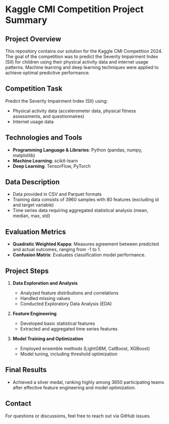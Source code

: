 # Kaggle CMI Competition Project Summary

## Project Overview
This repository contains our solution for the Kaggle CMI Competition 2024. The goal of the competition was to predict the Severity Impairment Index (SII) for children using their physical activity data and internet usage patterns. Machine learning and deep learning techniques were applied to achieve optimal predictive performance.

## Competition Task
Predict the Severity Impairment Index (SII) using:
- Physical activity data (accelerometer data, physical fitness assessments, and questionnaires)
- Internet usage data

## Technologies and Tools
- **Programming Language & Libraries**: Python (pandas, numpy, matplotlib)
- **Machine Learning**: scikit-learn
- **Deep Learning**: TensorFlow, PyTorch

## Data Description
- Data provided in CSV and Parquet formats
- Training data consists of 3960 samples with 80 features (excluding id and target variable)
- Time series data requiring aggregated statistical analysis (mean, median, max, std)

## Evaluation Metrics
- **Quadratic Weighted Kappa**: Measures agreement between predicted and actual outcomes, ranging from -1 to 1.
- **Confusion Matrix**: Evaluates classification model performance.

## Project Steps
1. **Data Exploration and Analysis**
   - Analyzed feature distributions and correlations
   - Handled missing values
   - Conducted Exploratory Data Analysis (EDA)

2. **Feature Engineering**
   - Developed basic statistical features
   - Extracted and aggregated time series features

3. **Model Training and Optimization**
   - Employed ensemble methods (LightGBM, CatBoost, XGBoost)
   - Model tuning, including threshold optimization

## Final Results
- Achieved a silver medal, ranking highly among 3650 participating teams after effective feature engineering and model optimization.

## Contact
For questions or discussions, feel free to reach out via GitHub issues.

